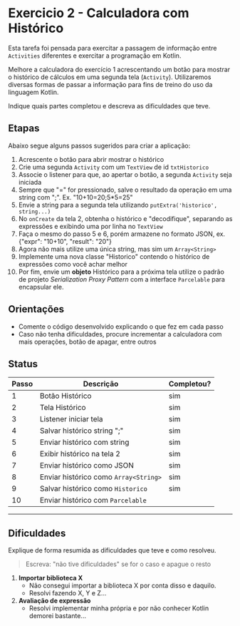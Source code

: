 # Exercicio 2 - Calculadora com Histórico

Esta tarefa foi pensada para exercitar a passagem de informação entre `Activities` diferentes e exercitar a programação em Kotlin.

Melhore a calculadora do exercício 1 acrescentando um botão para mostrar o histórico de cálculos em uma segunda tela (`Activity`). Utilizaremos diversas formas de passar a informação para fins de treino do uso da linguagem Kotlin.

Indique quais partes completou e descreva as dificuldades que teve.

## Etapas

Abaixo segue alguns passos sugeridos para criar a aplicação:

1. Acrescente o botão para abrir mostrar o histórico
2. Crie uma segunda `Activity` com um `TextView` de id `txtHistorico`
3. Associe o listener para que, ao apertar o botão, a segunda `Activity` seja iniciada
4. Sempre que "=" for pressionado, salve o resultado da operação em uma string com ";". Ex. "10+10=20;5*5=25"
5. Envie a string para a segunda tela utilizando `putExtra('historico', string...)`
6. No `onCreate` da tela 2, obtenha o histórico e "decodifique", separando as expressões e exibindo uma por linha no `TextView`
7. Faça o mesmo do passo 5 e 6, porém armazene no formato JSON, ex. {"expr": "10+10", "result": "20"}
8. Agora não mais utilize uma única string, mas sim um `Array<String>`
9. Implemente uma nova classe "Historico" contendo o histórico de expressões como você achar melhor
10. Por fim, envie um **objeto** Histórico para a próxima tela utilize o padrão de projeto _Serialization Proxy Pattern_ com a interface `Parcelable` para encapsular ele.

## Orientações

- Comente o código desenvolvido explicando o que fez em cada passo
- Caso não tenha dificuldades, procure incrementar a calculadora com mais operações, botão de apagar, entre outros

## Status

| Passo | Descrição  | Completou? |
| ----- | ---------- | ---------  |
|   1  | Botão Histórico                       | sim |
|   2  | Tela Histórico                        | sim |
|   3  | Listener iniciar tela                 | sim |
|   4  | Salvar histórico string ";"           | sim |
|   5  | Enviar histórico com string           | sim |
|   6  | Exibir histórico na tela 2            | sim |
|   7  | Enviar histórico como JSON            | sim |
|   8  | Enviar histórico como `Array<String>` | sim |
|   9  | Salvar histórico como `Historico`     | sim |
|   10 | Enviar histórico com `Parcelable`    |            |

----------
## Dificuldades

Explique de forma resumida as dificuldades que teve e como resolveu.

> Escreva: "não tive dificuldades" se for o caso e apague o resto

1. **Importar biblioteca X**
   - Não consegui importar a biblioteca X por conta disso e daquilo.
   - Resolvi fazendo X, Y e Z...
2. **Avaliação de expressão**
   - Resolvi implementar minha própria e por não conhecer Kotlin demorei bastante...
